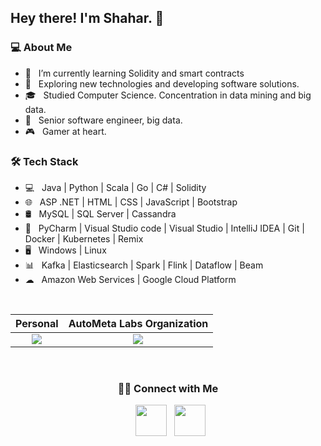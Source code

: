<h2> Hey there! I'm Shahar. 👋</h2>

<h3> 💻 About Me </h3>

- 🔭 &nbsp; I’m currently learning Solidity and smart contracts
- 🤔 &nbsp; Exploring new technologies and developing software solutions.
- 🎓 &nbsp; Studied Computer Science. Concentration in data mining and big data.
- 💼 &nbsp; Senior software engineer, big data.
- 🎮 &nbsp; Gamer at heart.

<h3>🛠 Tech Stack</h3>

- 💻 &nbsp; Java | Python | Scala | Go | C# | Solidity
- 🌐 &nbsp; ASP .NET | HTML | CSS | JavaScript | Bootstrap
- 🛢 &nbsp; MySQL | SQL Server | Cassandra
- 🔧 &nbsp; PyCharm | Visual Studio code | Visual Studio | IntelliJ IDEA | Git | Docker | Kubernetes | Remix
- 🖥 &nbsp; Windows | Linux
- 📊 &nbsp; Kafka | Elasticsearch | Spark | Flink | Dataflow | Beam
- ☁ &nbsp; Amazon Web Services | Google Cloud Platform

<br>

Personal             |  AutoMeta Labs Organization
:-------------------------:|:-------------------------:
![](https://metrics.lecoq.io/skatz1990?template=classic&languages=1&languages.limit=8&languages.colors=github&languages.threshold=0%25&config.timezone=America%2FNew_York)  |  ![](https://metrics.lecoq.io/Autometa-Labs?template=classic&languages=1&introduction=1&languages.limit=8&languages.colors=github&languages.threshold=0%25&introduction.title=true&config.timezone=America%2FNew_York)

<br>

<h3 align="center">🤝🏻 Connect with Me</h3>

<p align="center">
    &nbsp; <a href="https://www.linkedin.com/in/shahar-katz1990/" target="_blank" rel="noopener noreferrer"><img
            src="https://img.icons8.com/plasticine/100/000000/linkedin.png" width="50" /></a>
    &nbsp; <a href="mailto:skatz1990@gmail.com" target="_blank" rel="noopener noreferrer"><img
            src="https://img.icons8.com/plasticine/100/000000/gmail.png" width="50" /></a>
</p>

